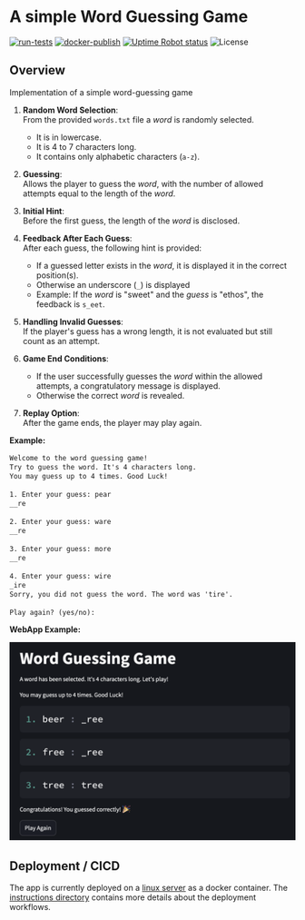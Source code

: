 # A simple Word Guessing Game 

[![run-tests](https://github.com/wolfpaulus/wordgame/actions/workflows/python-test.yml/badge.svg)](https://github.com/wolfpaulus/wordgame/actions/workflows/python-test.yml)
[![docker-publish](https://github.com/wolfpaulus/wordgame/actions/workflows/docker-publish.yml/badge.svg)](https://github.com/wolfpaulus/wordgame/actions/workflows/docker-publish.yml)
[![Uptime Robot status](https://img.shields.io/uptimerobot/status/m798198156-e6d9bbd28b863c0430391f6d)](https://wordgame.erau.cloud)
![License](https://img.shields.io/badge/License-MIT-green.svg)


## Overview

Implementation of a simple word-guessing game

1. **Random Word Selection**:  
    From the provided `words.txt` file a _word_  is randomly selected.

   - It is in lowercase.
   - It is 4 to 7 characters long.
   - It contains only alphabetic characters (`a-z`).

2. **Guessing**:  
   Allows the player to guess the _word_, with the number of allowed attempts equal to the length of the _word_.

3. **Initial Hint**:  
   Before the first guess, the length of the _word_ is disclosed.

4. **Feedback After Each Guess**:  
   After each guess, the following hint is provided:

   - If a guessed letter exists in the _word_, it is displayed it in the correct position(s).
   - Otherwise an underscore (`_`) is displayed
   - Example: If the _word_ is "sweet" and the _guess_ is "ethos", the feedback is `s_eet`.

5. **Handling Invalid Guesses**:  
   If the player's guess has a wrong length, it is not evaluated but still count as an attempt.

6. **Game End Conditions**:

   - If the user successfully guesses the _word_ within the allowed attempts, a congratulatory message is displayed.
   - Otherwise the correct _word_ is revealed.

7. **Replay Option**:  
   After the game ends, the player may play again.

**Example:**

```plaintext
Welcome to the word guessing game!
Try to guess the word. It's 4 characters long.
You may guess up to 4 times. Good Luck!

1. Enter your guess: pear
__re

2. Enter your guess: ware
__re

3. Enter your guess: more
__re

4. Enter your guess: wire
_ire
Sorry, you did not guess the word. The word was 'tire'.

Play again? (yes/no): 
```

**WebApp Example:**

![](./instructions/app.png)

## Deployment / CICD

The app is currently deployed on a [linux server](https://wordgame.techcasitaproductions.com) as a docker container.
The [instructions directory](./instructions/) contains more details about the deployment workflows.